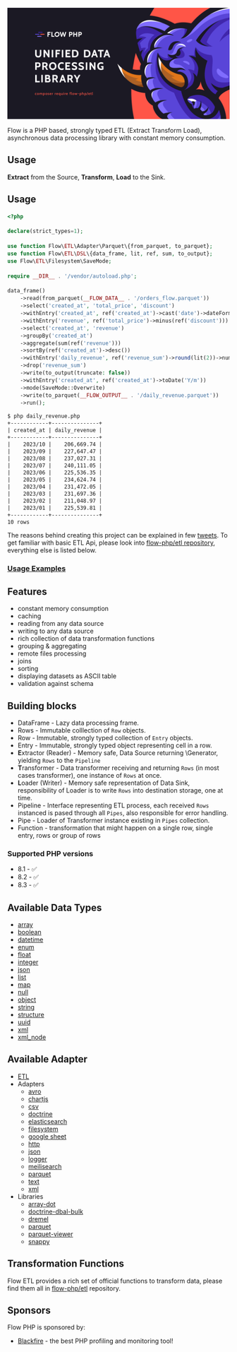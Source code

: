 ![img](/profile/flow_php_banner_02_2022.png)

Flow is a PHP based, strongly typed ETL (Extract Transform Load), asynchronous data processing library with constant memory consumption. 

## Usage

**Extract** from the Source, **Transform**, **Load** to the Sink. 

## Usage

```php
<?php

declare(strict_types=1);

use function Flow\ETL\Adapter\Parquet\{from_parquet, to_parquet};
use function Flow\ETL\DSL\{data_frame, lit, ref, sum, to_output};
use Flow\ETL\Filesystem\SaveMode;

require __DIR__ . '/vendor/autoload.php';

data_frame()
    ->read(from_parquet(__FLOW_DATA__ . '/orders_flow.parquet'))
    ->select('created_at', 'total_price', 'discount')
    ->withEntry('created_at', ref('created_at')->cast('date')->dateFormat('Y/m'))
    ->withEntry('revenue', ref('total_price')->minus(ref('discount')))
    ->select('created_at', 'revenue')
    ->groupBy('created_at')
    ->aggregate(sum(ref('revenue')))
    ->sortBy(ref('created_at')->desc())
    ->withEntry('daily_revenue', ref('revenue_sum')->round(lit(2))->numberFormat(lit(2)))
    ->drop('revenue_sum')
    ->write(to_output(truncate: false))
    ->withEntry('created_at', ref('created_at')->toDate('Y/m'))
    ->mode(SaveMode::Overwrite)
    ->write(to_parquet(__FLOW_OUTPUT__ . '/daily_revenue.parquet'))
    ->run();
```

```console
$ php daily_revenue.php
+------------+---------------+
| created_at | daily_revenue |
+------------+---------------+
|    2023/10 |    206,669.74 |
|    2023/09 |    227,647.47 |
|    2023/08 |    237,027.31 |
|    2023/07 |    240,111.05 |
|    2023/06 |    225,536.35 |
|    2023/05 |    234,624.74 |
|    2023/04 |    231,472.05 |
|    2023/03 |    231,697.36 |
|    2023/02 |    211,048.97 |
|    2023/01 |    225,539.81 |
+------------+---------------+
10 rows
```

The reasons behind creating this project can be explained in few [tweets](https://twitter.com/norbert_tech/status/1484863793280786439?s=21). 
To get familiar with basic ETL Api, please look into [flow-php/etl repository](https://github.com/flow-php/etl), everything else is listed below. 

### [Usage Examples](https://github.com/flow-php/flow/tree/1.x/examples)

## Features

* constant memory consumption
* caching
* reading from any data source
* writing to any data source
* rich collection of data transformation functions
* grouping & aggregating
* remote files processing 
* joins
* sorting 
* displaying datasets as ASCII table
* validation against schema

## Building blocks

* DataFrame - Lazy data processing frame. 
* Rows - Immutable colllection of `Row` objects. 
* Row - Immutable, strongly typed collection of `Entry` objects. 
* Entry - Immutable, strongly typed object representing cell in a row. 
* **E**xtractor (Reader) - Memory safe, Data Source returning \Generator, yielding `Rows` to the `Pipeline`
* **T**ransformer - Data transformer receiving and returning `Rows` (in most cases transformer), one instance of `Rows` at once.  
* **L**oader (Writer) - Memory safe representation of Data Sink, responsibility of Loader is to write `Rows` into destination storage, one at time. 
* Pipeline - Interface representing ETL process, each received `Rows` instanced is pased through all `Pipes`, also responsible for error handling. 
* Pipe - Loader of Transformer instance existing in `Pipes` collection.
* Function - transformation that might happen on a single row, single entry, rows or group of rows

### Supported PHP versions

* 8.1 - ✅
* 8.2 - ✅
* 8.3 - ✅

## Available Data Types

* [array](https://github.com/flow-php/flow/tree/1.x/src/core/etl/src/Flow/ETL/Row/Entry/ArrayEntry.phpp)
* [boolean](https://github.com/flow-php/flow/tree/1.x/src/core/etl/src/Flow/ETL/Row/Entry/BooleanEntry.php)
* [datetime](https://github.com/flow-php/flow/tree/1.x/src/core/etl/src/Flow/ETL/Row/Entry/DateTimeEntry.php)
* [enum](https://github.com/flow-php/flow/tree/1.x/src/core/etl/src/Flow/ETL/Row/Entry/EnumEntry.php)
* [float](https://github.com/flow-php/flow/tree/1.x/src/core/etl/src/Flow/ETL/Row/Entry/FloatEntry.php)
* [integer](https://github.com/flow-php/flow/tree/1.x/src/core/etl/src/Flow/ETL/Row/Entry/IntegerEntry.php)
* [json](https://github.com/flow-php/flow/tree/1.x/src/core/etl/src/Flow/ETL/Row/Entry/JsonEntry.php)
* [list](https://github.com/flow-php/flow/tree/1.x/src/core/etl/src/Flow/ETL/Row/Entry/ListEntry.php)
* [map](https://github.com/flow-php/flow/tree/1.x/src/core/etl/src/Flow/ETL/Row/Entry/MapEntry.php)
* [null](https://github.com/flow-php/flow/tree/1.x/src/core/etl/src/Flow/ETL/Row/Entry/NullEntry.php)
* [object](https://github.com/flow-php/flow/tree/1.x/src/core/etl/src/Flow/ETL/Row/Entry/ObjectEntry.php)
* [string](https://github.com/flow-php/flow/tree/1.x/src/core/etl/src/Flow/ETL/Row/Entry/StringEntry.php)
* [structure](https://github.com/flow-php/flow/tree/1.x/src/core/etl/src/Flow/ETL/Row/Entry/StructureEntry.php)
* [uuid](https://github.com/flow-php/flow/tree/1.x/src/core/etl/src/Flow/ETL/Row/Entry/UuidEntry.php)
* [xml](https://github.com/flow-php/flow/tree/1.x/src/core/etl/src/Flow/ETL/Row/EntryXmlEntry.php)
* [xml_node](https://github.com/flow-php/flow/tree/1.x/src/core/etl/src/Flow/ETL/Row/Entry/XmlNodeEntry.php)

## Available Adapter

- [ETL](src/core/etl/README.md)
- Adapters
    - [avro](https://github.com/flow-php/flow/tree/1.x/src/adapter/etl-adapter-avro/README.md)
    - [chartjs](https://github.com/flow-php/flow/tree/1.x/src/adapter/etl-adapter-chartjs/README.md)
    - [csv](https://github.com/flow-php/flow/tree/1.x/src/adapter/etl-adapter-csv/README.md)
    - [doctrine](https://github.com/flow-php/flow/tree/1.x/src/adapter/etl-adapter-doctrine/README.md)
    - [elasticsearch](https://github.com/flow-php/flow/tree/1.x/src/adapter/etl-adapter-elasticsearch/README.md)
    - [filesystem](https://github.com/flow-php/flow/tree/1.x/src/adapter/etl-adapter-filesystem/README.md)
    - [google sheet](https://github.com/flow-php/flow/tree/1.x/src/adapter/etl-adapter-google-sheet/README.md)
    - [http](https://github.com/flow-php/flow/tree/1.x/src/adapter/etl-adapter-http/README.md)
    - [json](https://github.com/flow-php/flow/tree/1.x/src/adapter/etl-adapter-json/README.md)
    - [logger](https://github.com/flow-php/flow/tree/1.x/src/adapter/etl-adapter-logger/README.md)
    - [meilisearch](https://github.com/flow-php/flow/tree/1.x/src/adapter/etl-adapter-meilisearch/README.md)
    - [parquet](https://github.com/flow-php/flow/tree/1.x/src/adapter/etl-adapter-parquet/README.md)
    - [text](https://github.com/flow-php/flow/tree/1.x/src/adapter/etl-adapter-text/README.md)
    - [xml](https://github.com/flow-php/flow/tree/1.x/src/adapter/etl-adapter-xml/README.md)
- Libraries
    - [array-dot](https://github.com/flow-php/flow/tree/1.x/src/lib/array-dot/README.md)
    - [doctrine-dbal-bulk](https://github.com/flow-php/flow/tree/1.x/src/lib/doctrine-dbal-bulk/README.md)
    - [dremel](https://github.com/flow-php/flow/tree/1.x/src/lib/dremel/README.md)
    - [parquet](https://github.com/flow-php/flow/tree/1.x/src/lib/parquet/README.md)
    - [parquet-viewer](https://github.com/flow-php/flow/tree/1.x/src/lib/parquet-viewer/README.md)
    - [snappy](https://github.com/flow-php/flow/tree/1.x/src/lib/snappy/README.md)

## Transformation Functions

Flow ETL provides a rich set of official functions to transform data, please find them all in [flow-php/etl](https://github.com/flow-php/flow/tree/1.x/src/core/etl/src/Flow/ETL/Function) 
repository.

## Sponsors 

Flow PHP is sponsored by: 

- [Blackfire](https://blackfire.io/) - the best PHP profiling and monitoring tool! 
